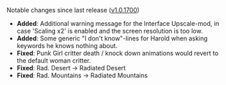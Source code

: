 Notable changes since last release ([v1.0.1700](https://github.com/rotators/Fo1in2/releases/tag/v1.0.1700))
- **Added**: Additional warning message for the Interface Upscale-mod, in case 'Scaling x2' is enabled and the screen resolution is too low.
- **Added**: Some generic "I don't know"-lines for Harold when asking keywords he knows nothing about.
- **Fixed**: Punk Girl critter death / knock down animations would revert to the default woman critter.
- **Fixed**: Rad. Desert -> Radiated Desert
- **Fixed**: Rad. Mountains -> Radiated Mountains
